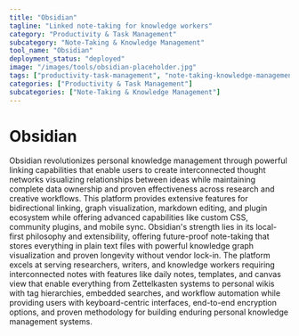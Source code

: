 ```yaml
---
title: "Obsidian"
tagline: "Linked note-taking for knowledge workers"
category: "Productivity & Task Management"
subcategory: "Note-Taking & Knowledge Management"
tool_name: "Obsidian"
deployment_status: "deployed"
image: "/images/tools/obsidian-placeholder.jpg"
tags: ["productivity-task-management", "note-taking-knowledge-management", "linked-notes", "knowledge-graphs", "research-tools"]
categories: ["Productivity & Task Management"]
subcategories: ["Note-Taking & Knowledge Management"]
---
```


# Obsidian

Obsidian revolutionizes personal knowledge management through powerful linking capabilities that enable users to create interconnected thought networks visualizing relationships between ideas while maintaining complete data ownership and proven effectiveness across research and creative workflows. This platform provides extensive features for bidirectional linking, graph visualization, markdown editing, and plugin ecosystem while offering advanced capabilities like custom CSS, community plugins, and mobile sync. Obsidian's strength lies in its local-first philosophy and extensibility, offering future-proof note-taking that stores everything in plain text files with powerful knowledge graph visualization and proven longevity without vendor lock-in. The platform excels at serving researchers, writers, and knowledge workers requiring interconnected notes with features like daily notes, templates, and canvas view that enable everything from Zettelkasten systems to personal wikis with tag hierarchies, embedded searches, and workflow automation while providing users with keyboard-centric interfaces, end-to-end encryption options, and proven methodology for building enduring personal knowledge management systems.